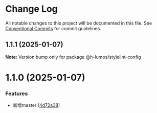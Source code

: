 # Change Log

All notable changes to this project will be documented in this file.
See [Conventional Commits](https://conventionalcommits.org) for commit guidelines.

## 1.1.1 (2025-01-07)

**Note:** Version bump only for package @h-lumos/stylelint-config





# 1.1.0 (2025-01-07)


### Features

* 新增master ([4d72a38](https://github.com/encode-studio-fe/fe-spec/commit/4d72a3861e4e7bd7a76ed375d4e0b6944833ae65))
